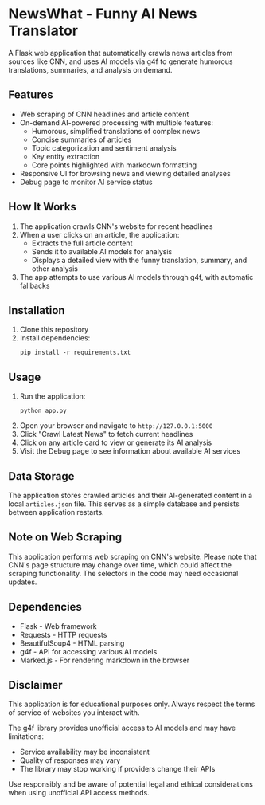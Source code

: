 # NewsWhat - Funny AI News Translator

A Flask web application that automatically crawls news articles from sources like CNN, and uses AI models via g4f to generate humorous translations, summaries, and analysis on demand.

## Features

- Web scraping of CNN headlines and article content
- On-demand AI-powered processing with multiple features:
  - Humorous, simplified translations of complex news
  - Concise summaries of articles
  - Topic categorization and sentiment analysis
  - Key entity extraction
  - Core points highlighted with markdown formatting
- Responsive UI for browsing news and viewing detailed analyses
- Debug page to monitor AI service status

## How It Works

1. The application crawls CNN's website for recent headlines
2. When a user clicks on an article, the application:
   - Extracts the full article content
   - Sends it to available AI models for analysis
   - Displays a detailed view with the funny translation, summary, and other analysis
3. The app attempts to use various AI models through g4f, with automatic fallbacks

## Installation

1. Clone this repository
2. Install dependencies:
   ```
   pip install -r requirements.txt
   ```

## Usage

1. Run the application:
   ```
   python app.py
   ```
2. Open your browser and navigate to `http://127.0.0.1:5000`
3. Click "Crawl Latest News" to fetch current headlines
4. Click on any article card to view or generate its AI analysis
5. Visit the Debug page to see information about available AI services

## Data Storage

The application stores crawled articles and their AI-generated content in a local `articles.json` file. This serves as a simple database and persists between application restarts.

## Note on Web Scraping

This application performs web scraping on CNN's website. Please note that CNN's page structure may change over time, which could affect the scraping functionality. The selectors in the code may need occasional updates.

## Dependencies

- Flask - Web framework
- Requests - HTTP requests
- BeautifulSoup4 - HTML parsing
- g4f - API for accessing various AI models
- Marked.js - For rendering markdown in the browser

## Disclaimer

This application is for educational purposes only. Always respect the terms of service of websites you interact with.

The g4f library provides unofficial access to AI models and may have limitations:
- Service availability may be inconsistent
- Quality of responses may vary
- The library may stop working if providers change their APIs

Use responsibly and be aware of potential legal and ethical considerations when using unofficial API access methods. 